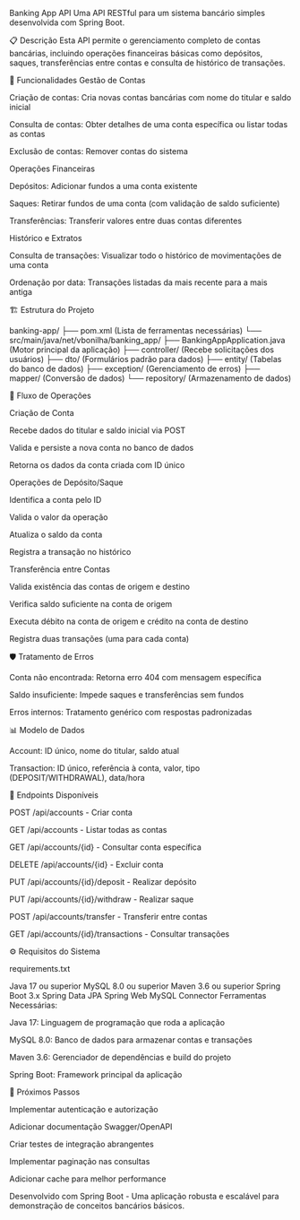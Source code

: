 Banking App API
Uma API RESTful para um sistema bancário simples desenvolvida com Spring Boot.

📋 Descrição
Esta API permite o gerenciamento completo de contas bancárias, incluindo operações financeiras básicas como depósitos, saques, transferências entre contas e consulta de histórico de transações.

🚀 Funcionalidades
Gestão de Contas

Criação de contas: Cria novas contas bancárias com nome do titular e saldo inicial

Consulta de contas: Obter detalhes de uma conta específica ou listar todas as contas

Exclusão de contas: Remover contas do sistema

Operações Financeiras

Depósitos: Adicionar fundos a uma conta existente

Saques: Retirar fundos de uma conta (com validação de saldo suficiente)

Transferências: Transferir valores entre duas contas diferentes

Histórico e Extratos

Consulta de transações: Visualizar todo o histórico de movimentações de uma conta

Ordenação por data: Transações listadas da mais recente para a mais antiga

🏗️ Estrutura do Projeto

banking-app/
├── pom.xml (Lista de ferramentas necessárias)
└── src/main/java/net/vbonilha/banking_app/
    ├── BankingAppApplication.java (Motor principal da aplicação)
    ├── controller/ (Recebe solicitações dos usuários)
    ├── dto/ (Formulários padrão para dados)
    ├── entity/ (Tabelas do banco de dados)
    ├── exception/ (Gerenciamento de erros)
    ├── mapper/ (Conversão de dados)
    └── repository/ (Armazenamento de dados)

    
🔄 Fluxo de Operações

Criação de Conta

Recebe dados do titular e saldo inicial via POST

Valida e persiste a nova conta no banco de dados

Retorna os dados da conta criada com ID único

Operações de Depósito/Saque

Identifica a conta pelo ID

Valida o valor da operação

Atualiza o saldo da conta

Registra a transação no histórico

Transferência entre Contas

Valida existência das contas de origem e destino

Verifica saldo suficiente na conta de origem

Executa débito na conta de origem e crédito na conta de destino

Registra duas transações (uma para cada conta)

🛡️ Tratamento de Erros

Conta não encontrada: Retorna erro 404 com mensagem específica

Saldo insuficiente: Impede saques e transferências sem fundos

Erros internos: Tratamento genérico com respostas padronizadas

📊 Modelo de Dados

Account: ID único, nome do titular, saldo atual

Transaction: ID único, referência à conta, valor, tipo (DEPOSIT/WITHDRAWAL), data/hora

🔌 Endpoints Disponíveis

POST /api/accounts - Criar conta

GET /api/accounts - Listar todas as contas

GET /api/accounts/{id} - Consultar conta específica

DELETE /api/accounts/{id} - Excluir conta

PUT /api/accounts/{id}/deposit - Realizar depósito

PUT /api/accounts/{id}/withdraw - Realizar saque

POST /api/accounts/transfer - Transferir entre contas

GET /api/accounts/{id}/transactions - Consultar transações

⚙️ Requisitos do Sistema

requirements.txt

Java 17 ou superior
MySQL 8.0 ou superior
Maven 3.6 ou superior
Spring Boot 3.x
Spring Data JPA
Spring Web
MySQL Connector
Ferramentas Necessárias:

Java 17: Linguagem de programação que roda a aplicação

MySQL 8.0: Banco de dados para armazenar contas e transações

Maven 3.6: Gerenciador de dependências e build do projeto

Spring Boot: Framework principal da aplicação

📝 Próximos Passos

Implementar autenticação e autorização

Adicionar documentação Swagger/OpenAPI

Criar testes de integração abrangentes

Implementar paginação nas consultas

Adicionar cache para melhor performance

Desenvolvido com Spring Boot - Uma aplicação robusta e escalável para demonstração de conceitos bancários básicos.
